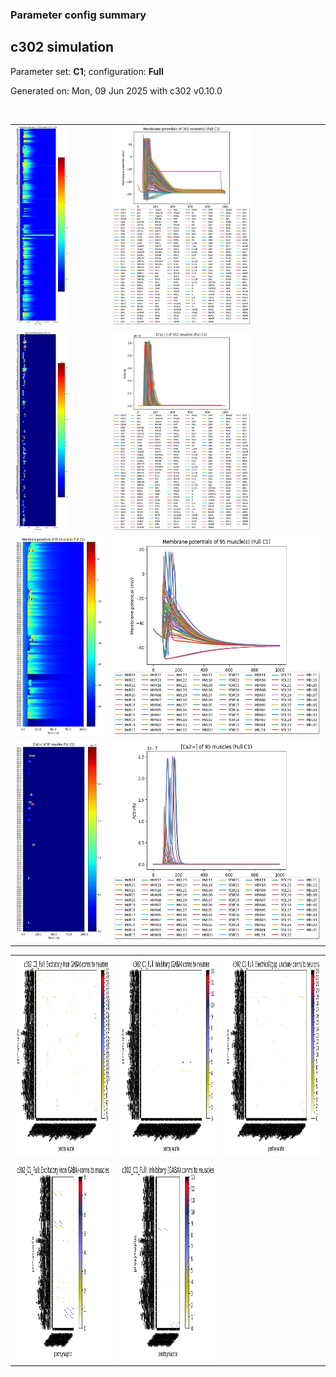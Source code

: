 ### Parameter config summary 
<h2>c302 simulation</h2>
<p>Parameter set: <b>C1</b>; configuration: <b>Full</b></p>
<p>Generated on: Mon, 09 Jun 2025 with c302 v0.10.0</p><br/>
<table>

<tr>
  <td><a href="images/neurons_C1_Full.png"><img alt=" " src="images/neurons_C1_Full.png" height="320"/></a></td>
  <td><a href="images/traces_neuron_Full_C1.png"><img alt=" " src="images/traces_neuron_Full_C1.png" height="320"/></a></td>
</tr>

<tr>
  <td><a href="images/neuron_activity_C1_Full.png"><img alt=" " src="images/neuron_activity_C1_Full.png" height="320"/></a></td>
  <td><a href="images/traces_neuron_activity_Full_C1.png"><img alt=" " src="images/traces_neuron_activity_Full_C1.png" height="320"/></a></td>
</tr>

<tr>
  <td><a href="images/muscles_C1_Full.png"><img alt=" " src="images/muscles_C1_Full.png" height="320"/></a></td>
  <td><a href="images/traces_muscles_Full_C1.png"><img alt=" " src="images/traces_muscles_Full_C1.png" height="320"/></a></td>
</tr>

<tr>
  <td><a href="images/muscle_activity_C1_Full.png"><img alt=" " src="images/muscle_activity_C1_Full.png" height="320"/></a></td>
  <td><a href="images/traces_muscles_activity_Full_C1.png"><img alt=" " src="images/traces_muscles_activity_Full_C1.png" height="320"/></a></td>
</tr>
</table>
<table>

<tr><td><a href="images/c302_C1_Full_exc_to_neurons.png"><img alt=" " src="images/c302_C1_Full_exc_to_neurons.png" height="320"/></a></td>

  <td><a href="images/c302_C1_Full_inh_to_neurons.png"><img alt=" " src="images/c302_C1_Full_inh_to_neurons.png" height="320"/></a></td>

  <td><a href="images/c302_C1_Full_elec_neurons_neurons.png"><img alt=" " src="images/c302_C1_Full_elec_neurons_neurons.png" height="320"/></a></td></tr>

<tr><td><a href="images/c302_C1_Full_exc_to_muscles.png"><img alt=" " src="images/c302_C1_Full_exc_to_muscles.png" height="320"/></a></td>

  <td><a href="images/c302_C1_Full_inh_to_muscles.png"><img alt=" " src="images/c302_C1_Full_inh_to_muscles.png" height="320"/></a></td></tr>
</table>
